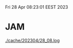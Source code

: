 Fri 28 Apr 08:23:01 EEST 2023
# JAM
<a href='./cache/202304/28_08.log'>./cache/202304/28_08.log</a>
